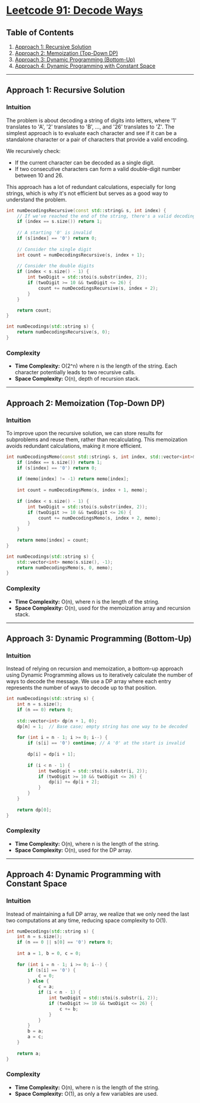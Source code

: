 # [Leetcode 91: Decode Ways](https://leetcode.com/problems/decode-ways/)

## Table of Contents
1. [Approach 1: Recursive Solution](#approach-1)
2. [Approach 2: Memoization (Top-Down DP)](#approach-2)
3. [Approach 3: Dynamic Programming (Bottom-Up)](#approach-3)
4. [Approach 4: Dynamic Programming with Constant Space](#approach-4)

---

## Approach 1: Recursive Solution

### Intuition

The problem is about decoding a string of digits into letters, where '1' translates to 'A', '2' translates to 'B', ..., and '26' translates to 'Z'. The simplest approach is to evaluate each character and see if it can be a standalone character or a pair of characters that provide a valid encoding.

We recursively check:
- If the current character can be decoded as a single digit.
- If two consecutive characters can form a valid double-digit number between 10 and 26.

This approach has a lot of redundant calculations, especially for long strings, which is why it's not efficient but serves as a good way to understand the problem.

```cpp
int numDecodingsRecursive(const std::string& s, int index) {
    // If we've reached the end of the string, there's a valid decoding
    if (index == s.size()) return 1;
    
    // A starting '0' is invalid
    if (s[index] == '0') return 0;
    
    // Consider the single digit
    int count = numDecodingsRecursive(s, index + 1);
    
    // Consider the double digits
    if (index < s.size() - 1) {
        int twoDigit = std::stoi(s.substr(index, 2));
        if (twoDigit >= 10 && twoDigit <= 26) {
            count += numDecodingsRecursive(s, index + 2);
        }
    }

    return count;
}

int numDecodings(std::string s) {
    return numDecodingsRecursive(s, 0);
}
```

### Complexity
- **Time Complexity:** O(2^n) where n is the length of the string. Each character potentially leads to two recursive calls.
- **Space Complexity:** O(n), depth of recursion stack.

---

## Approach 2: Memoization (Top-Down DP)

### Intuition

To improve upon the recursive solution, we can store results for subproblems and reuse them, rather than recalculating. This memoization avoids redundant calculations, making it more efficient.

```cpp
int numDecodingsMemo(const std::string& s, int index, std::vector<int>& memo) {
    if (index == s.size()) return 1;
    if (s[index] == '0') return 0;
    
    if (memo[index] != -1) return memo[index];
    
    int count = numDecodingsMemo(s, index + 1, memo);
    
    if (index < s.size() - 1) {
        int twoDigit = std::stoi(s.substr(index, 2));
        if (twoDigit >= 10 && twoDigit <= 26) {
            count += numDecodingsMemo(s, index + 2, memo);
        }
    }
    
    return memo[index] = count;
}

int numDecodings(std::string s) {
    std::vector<int> memo(s.size(), -1);
    return numDecodingsMemo(s, 0, memo);
}
```

### Complexity
- **Time Complexity:** O(n), where n is the length of the string.
- **Space Complexity:** O(n), used for the memoization array and recursion stack.

---

## Approach 3: Dynamic Programming (Bottom-Up)

### Intuition

Instead of relying on recursion and memoization, a bottom-up approach using Dynamic Programming allows us to iteratively calculate the number of ways to decode the message. We use a DP array where each entry represents the number of ways to decode up to that position.

```cpp
int numDecodings(std::string s) {
    int n = s.size();
    if (n == 0) return 0;
    
    std::vector<int> dp(n + 1, 0);
    dp[n] = 1;  // Base case; empty string has one way to be decoded
    
    for (int i = n - 1; i >= 0; i--) {
        if (s[i] == '0') continue; // A '0' at the start is invalid
        
        dp[i] = dp[i + 1];
        
        if (i < n - 1) {
            int twoDigit = std::stoi(s.substr(i, 2));
            if (twoDigit >= 10 && twoDigit <= 26) {
                dp[i] += dp[i + 2];
            }
        }
    }
    
    return dp[0];
}
```

### Complexity
- **Time Complexity:** O(n), where n is the length of the string.
- **Space Complexity:** O(n), used for the DP array.

---

## Approach 4: Dynamic Programming with Constant Space

### Intuition

Instead of maintaining a full DP array, we realize that we only need the last two computations at any time, reducing space complexity to O(1).

```cpp
int numDecodings(std::string s) {
    int n = s.size();
    if (n == 0 || s[0] == '0') return 0;
    
    int a = 1, b = 0, c = 0;
    
    for (int i = n - 1; i >= 0; i--) {
        if (s[i] == '0') {
            c = 0;
        } else {
            c = a;
            if (i < n - 1) {
                int twoDigit = std::stoi(s.substr(i, 2));
                if (twoDigit >= 10 && twoDigit <= 26) {
                    c += b;
                }
            }
        }
        b = a;
        a = c;
    }
    
    return a;
}
```

### Complexity
- **Time Complexity:** O(n), where n is the length of the string.
- **Space Complexity:** O(1), as only a few variables are used.

